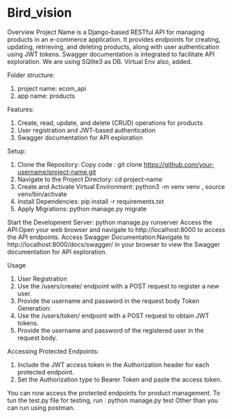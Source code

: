# Bird_vision

Overview
Project Name is a Django-based RESTful API for managing products in an e-commerce application. It provides endpoints for creating, updating, retrieving, and deleting products, along with user authentication using JWT tokens. Swagger documentation is integrated to facilitate API exploration.
We are using SQlite3 as DB.
Virtual Env also, added.

Folder structure:
  1. project name: ecom_api
  2. app name: products


Features:
  1. Create, read, update, and delete (CRUD) operations for products
  2. User registration and JWT-based authentication
  3. Swagger documentation for API exploration
     
Setup:
  1. Clone the Repository: Copy code : git clone https://github.com/your-username/project-name.git
  2. Navigate to the Project Directory: cd project-name
  3. Create and Activate Virtual Environment: python3 -m venv venv , source venv/bin/activate
  4. Install Dependencies: pip install -r requirements.txt
  5. Apply Migrations: python manage.py migrate
     
Start the Development Server: python manage.py runserver
Access the API:Open your web browser and navigate to http://localhost:8000 to access the API endpoints.
Access Swagger Documentation:Navigate to http://localhost:8000/docs/swagger/ in your browser to view the Swagger documentation for API exploration.

Usage
  1. User Registration
  2. Use the /users/create/ endpoint with a POST request to register a new user.
  3. Provide the username and password in the request body
     Token Generation:
  1. Use the /users/token/ endpoint with a POST request to obtain JWT tokens.
  2. Provide the username and password of the registered user in the request body.
     
Accessing Protected Endpoints:
  1. Include the JWT access token in the Authorization header for each protected endpoint.
  2. Set the Authorization type to Bearer Token and paste the access token.
     
You can now access the protected endpoints for product management.
To tun the test.py file for testing, run : python manage.py test
Other than you can run using postman.
